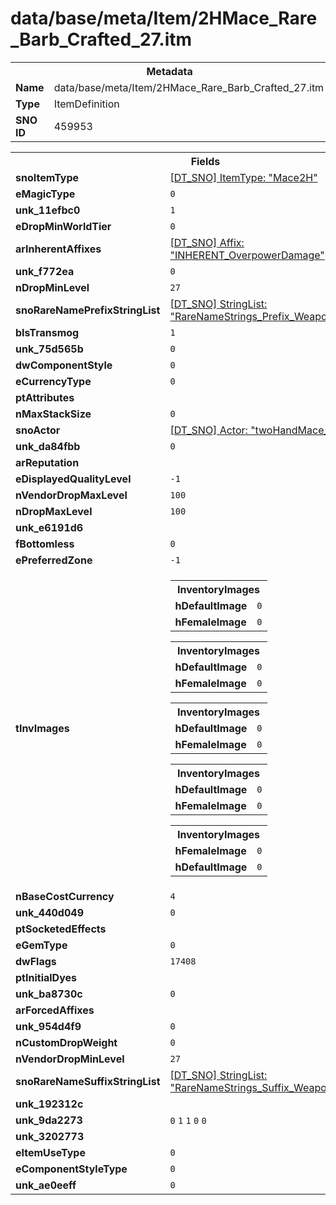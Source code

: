 <h1>data/base/meta/Item/2HMace_Rare_Barb_Crafted_27.itm</h1><table><tr><th colspan="100%">Metadata</th></tr><tr><td><b>Name</b></td><td>data/base/meta/Item/2HMace_Rare_Barb_Crafted_27.itm</td></tr><tr><td><b>Type</b></td><td>ItemDefinition</td></tr><tr><td><b>SNO ID</b></td><td>459953</td></tr></table>

<table><tr><th colspan="100%">Fields</th></tr><tr><td><b>snoItemType</b></td><td><a href="..\ItemType\Mace2H.itt">[DT_SNO] ItemType: "Mace2H"</a></td></tr><tr><td><b>eMagicType</b></td><td><code>0</code></td></tr><tr><td><b>unk_11efbc0</b></td><td><code>1</code></td></tr><tr><td><b>eDropMinWorldTier</b></td><td><code>0</code></td></tr><tr><td><b>arInherentAffixes</b></td><td><a href="..\Affix\INHERENT_OverpowerDamage.aff">[DT_SNO] Affix: "INHERENT_OverpowerDamage"</a>
</td></tr><tr><td><b>unk_f772ea</b></td><td><code>0</code></td></tr><tr><td><b>nDropMinLevel</b></td><td><code>27</code></td></tr><tr><td><b>snoRareNamePrefixStringList</b></td><td><a href="..\..\..\enUS_Text\meta\StringList\RareNameStrings_Prefix_Weapon_SwingBlunt.stl">[DT_SNO] StringList: "RareNameStrings_Prefix_Weapon_SwingBlunt"</a></td></tr><tr><td><b>bIsTransmog</b></td><td><code>1</code></td></tr><tr><td><b>unk_75d565b</b></td><td><code>0</code></td></tr><tr><td><b>dwComponentStyle</b></td><td><code>0</code></td></tr><tr><td><b>eCurrencyType</b></td><td><code>0</code></td></tr><tr><td><b>ptAttributes</b></td><td></td></tr><tr><td><b>nMaxStackSize</b></td><td><code>0</code></td></tr><tr><td><b>snoActor</b></td><td><a href="..\Actor\twoHandMace_crft05.acr">[DT_SNO] Actor: "twoHandMace_crft05"</a></td></tr><tr><td><b>unk_da84fbb</b></td><td><code>0</code></td></tr><tr><td><b>arReputation</b></td><td></td></tr><tr><td><b>eDisplayedQualityLevel</b></td><td><code>-1</code></td></tr><tr><td><b>nVendorDropMaxLevel</b></td><td><code>100</code></td></tr><tr><td><b>nDropMaxLevel</b></td><td><code>100</code></td></tr><tr><td><b>unk_e6191d6</b></td><td></td></tr><tr><td><b>fBottomless</b></td><td><code>0</code></td></tr><tr><td><b>ePreferredZone</b></td><td><code>-1</code></td></tr><tr><td><b>tInvImages</b></td><td><table><tr><th colspan="100%">InventoryImages</th></tr><tr><td><b>hDefaultImage</b></td><td><code>0</code></td></tr><tr><td><b>hFemaleImage</b></td><td><code>0</code></td></tr></table>


<table><tr><th colspan="100%">InventoryImages</th></tr><tr><td><b>hDefaultImage</b></td><td><code>0</code></td></tr><tr><td><b>hFemaleImage</b></td><td><code>0</code></td></tr></table>


<table><tr><th colspan="100%">InventoryImages</th></tr><tr><td><b>hDefaultImage</b></td><td><code>0</code></td></tr><tr><td><b>hFemaleImage</b></td><td><code>0</code></td></tr></table>


<table><tr><th colspan="100%">InventoryImages</th></tr><tr><td><b>hDefaultImage</b></td><td><code>0</code></td></tr><tr><td><b>hFemaleImage</b></td><td><code>0</code></td></tr></table>


<table><tr><th colspan="100%">InventoryImages</th></tr><tr><td><b>hFemaleImage</b></td><td><code>0</code></td></tr><tr><td><b>hDefaultImage</b></td><td><code>0</code></td></tr></table>


</td></tr><tr><td><b>nBaseCostCurrency</b></td><td><code>4</code></td></tr><tr><td><b>unk_440d049</b></td><td><code>0</code></td></tr><tr><td><b>ptSocketedEffects</b></td><td></td></tr><tr><td><b>eGemType</b></td><td><code>0</code></td></tr><tr><td><b>dwFlags</b></td><td><code>17408</code></td></tr><tr><td><b>ptInitialDyes</b></td><td></td></tr><tr><td><b>unk_ba8730c</b></td><td><code>0</code></td></tr><tr><td><b>arForcedAffixes</b></td><td></td></tr><tr><td><b>unk_954d4f9</b></td><td><code>0</code></td></tr><tr><td><b>nCustomDropWeight</b></td><td><code>0</code></td></tr><tr><td><b>nVendorDropMinLevel</b></td><td><code>27</code></td></tr><tr><td><b>snoRareNameSuffixStringList</b></td><td><a href="..\..\..\enUS_Text\meta\StringList\RareNameStrings_Suffix_Weapon_SwingBlunt.stl">[DT_SNO] StringList: "RareNameStrings_Suffix_Weapon_SwingBlunt"</a></td></tr><tr><td><b>unk_192312c</b></td><td></td></tr><tr><td><b>unk_9da2273</b></td><td><code>0</code>
<code>1</code>
<code>1</code>
<code>0</code>
<code>0</code>
</td></tr><tr><td><b>unk_3202773</b></td><td></td></tr><tr><td><b>eItemUseType</b></td><td><code>0</code></td></tr><tr><td><b>eComponentStyleType</b></td><td><code>0</code></td></tr><tr><td><b>unk_ae0eeff</b></td><td><code>0</code></td></tr></table>

